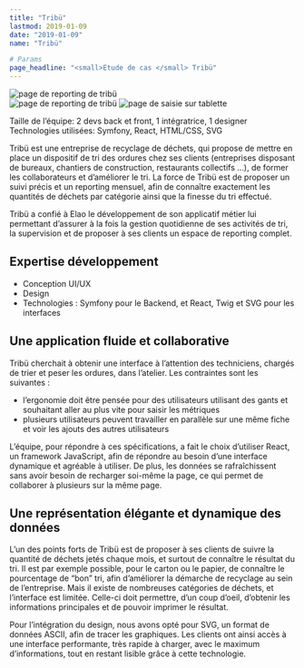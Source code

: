 ```yaml
---
title: "Tribü"
lastmod: 2019-01-09
date: "2019-01-09"
name: "Tribü"

# Params
page_headline: "<small>Etude de cas </small> Tribü"
---
```

<section class="preview">
    <div class="col-lg-9 frame">
        <img data-slideshow="illustration" src="/images/etudes-de-cas/tribu-reporting.png" alt="page de reporting de tribü">
    </div>
    <div class="col-lg-3 frame--side pull-right">
        <img data-slideshow-thumb="illustration" src="/images/etudes-de-cas/tribu-reporting.png" alt="page de reporting de tribü" class="active">
        <img data-slideshow-thumb="illustration" src="/images/etudes-de-cas/tribu-saisie.png" alt="page de saisie sur tablette">
    </div>
</section>
<div class="clearfix"></div>
<section>
    <article>
        <p class="description">
            <div>Taille de l’équipe: 2 devs back et front, 1 intégratrice, 1 designer</div>
            <div>Technologies utilisées: Symfony, React, HTML/CSS, SVG</div>
        </p>
    </article>
    <article>
        <p>Tribü est une entreprise de recyclage de déchets, qui propose de mettre en place un dispositif de tri des ordures chez ses clients (entreprises disposant de bureaux, chantiers de construction, restaurants collectifs …), de former les collaborateurs et d’améliorer le tri. La force de Tribü est de proposer un suivi précis et un reporting mensuel, afin de connaître exactement les quantités de déchets par catégorie ainsi que la finesse du tri effectué.</p>
        <p>Tribü a confié à Elao le développement de son applicatif métier lui permettant d’assurer à la fois la gestion quotidienne de ses activités de tri, la supervision et de proposer à ses clients un espace de reporting complet.</p>
    </article>
    <article>
        <h2>Expertise développement</h2>
        <ul>
            <li>Conception UI/UX</li>
            <li>Design</li>
            <li>Technologies : Symfony pour le Backend, et React, Twig et SVG pour les interfaces</li>
        </ul>
    </article>
    <article>
        <h2>Une application fluide et collaborative</h2>
        <p>Tribü cherchait à obtenir une interface à l’attention des techniciens, chargés de trier et peser les ordures, dans l’atelier. Les contraintes sont les suivantes :
            <ul>
                <li>l’ergonomie doit être pensée pour des utilisateurs utilisant des gants et souhaitant aller au plus vite pour saisir les métriques</li>
                <li>plusieurs utilisateurs peuvent travailler en parallèle sur une même fiche et voir les ajouts des autres utilisateurs</li>
            </ul>
        </p>
        <p>L’équipe, pour répondre à ces spécifications, a fait le choix d’utiliser React, un framework JavaScript, afin de répondre au besoin d’une interface dynamique et agréable à utiliser. De plus, les données se rafraîchissent sans avoir besoin de recharger soi-même la page, ce qui permet de collaborer à plusieurs sur la même page.</p>
    </article>
    <article>
        <h2>Une représentation élégante et dynamique des données</h2>
        <p>L’un des points forts de Tribü est de proposer à ses clients de suivre la quantité de déchets jetés chaque mois, et surtout de connaître le résultat du tri. Il est par exemple possible, pour le carton ou le papier, de connaître le pourcentage de “bon” tri, afin d’améliorer la démarche de recyclage au sein de l’entreprise. Mais il existe de nombreuses catégories de déchets, et l’interface est limitée. Celle-ci doit permettre, d’un coup d’oeil, d’obtenir les informations principales et de pouvoir imprimer le résultat.</p>
        <p>Pour  l’intégration du design, nous avons opté pour SVG, un format de données ASCII, afin de tracer les graphiques. Les clients ont ainsi accès à une interface performante, très rapide à charger, avec le maximum d’informations, tout en restant lisible grâce à cette technologie.</p>
    </article>
</section>
